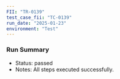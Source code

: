```yaml
---
FII: "TR-0139"
test_case_fii: "TC-0139"
run_date: "2025-01-23"
environment: "Test"
---
```


### Run Summary
- Status: passed
- Notes: All steps executed successfully.